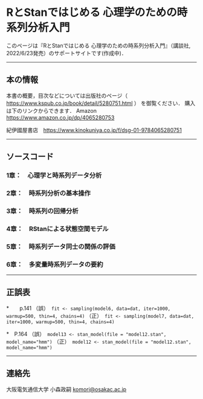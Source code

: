 # RとStanではじめる 心理学のための時系列分析入門 

このページは『RとStanではじめる 心理学のための時系列分析入門』（講談社, 2022/6/23発売）のサポートサイトです(作成中)．

* * *
## 本の情報
本書の概要，目次などについては出版社のページ（
https://www.kspub.co.jp/book/detail/5280751.html 
）
を御覧ください．
購入は下のリンクからできます．
Amazon　https://www.amazon.co.jp/dp/4065280753

紀伊國屋書店　https://www.kinokuniya.co.jp/f/dsg-01-9784065280751

* * *
## ソースコード
### 1章：　心理学と時系列データ分析
### 2章：　時系列分析の基本操作
### 3章：　時系列の回帰分析
### 4章：　RStanによる状態空間モデル
### 5章：　時系列データ同士の関係の評価
### 6章：　多変量時系列データの要約

* * *
## 正誤表

*　　p.141 
（誤）　`fit <- sampling(model6, data=dat, iter=1000, warmup=500, thin=4, chains=4)`
（正）　`fit <- sampling(model7, data=dat, iter=1000, warmup=500, thin=4, chains=4)`


*　P.164
（誤）　`model13 <- stan_model(file = "model12.stan", model_name="hmm")`
（正）　`model12 <- stan_model(file = "model12.stan", model_name="hmm")`


* * *
## 連絡先
大阪電気通信大学
小森政嗣
komori@osakac.ac.jp
